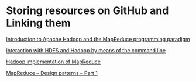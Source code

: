 # Storing resources on GitHub and Linking them
[Introduction to Apache Hadoop and the MapReduce programming paradigm](https://enricocarraro.github.io/testing/03.pdf)

[Interaction with HDFS and Hadoop by means of the command line](https://enricocarraro.github.io/testing/03b.pdf)

[Hadoop implementation of MapReduce](https://enricocarraro.github.io/testing/04.pdf)

[MapReduce – Design patterns – Part 1](https://enricocarraro.github.io/testing/05.pdf)

